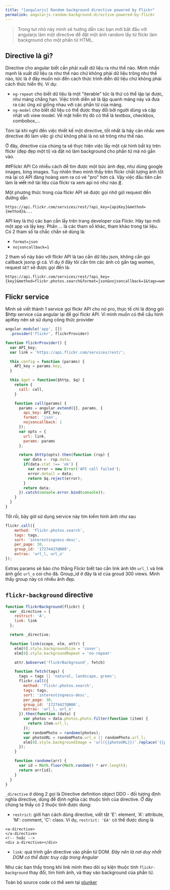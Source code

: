 ```yaml
---
title: "[angularjs] Random background directive powered by Flickr"
permalink: angularjs-random-background-directive-powered-by-flickr
---
```


> Trong tut nhỏ này mình sẽ hướng dẫn các bạn mới bắt đầu với angularjs làm một directive để đặt một ảnh random lấy từ flickr làm background cho một phần tử HTML.

## Directive là gì?
Directive cho angular biết cần phải xuất dữ liệu ra như thế nào. Mình nhấn mạnh là xuất dữ liệu ra như thế nào chứ không phải dữ liệu trông như thế nào, tức là ở đây muốn nói đến cách thức trình diễn dữ liệu chứ không phải cách thức hiển thị. Ví dụ:

- `ng-repeat` cho biết dữ liệu là một "iterable" tức là thứ có thể lặp lại được, như mảng chẳng hạn. Việc trình diễn sẽ là lặp quanh mảng này và đưa ra các ứng xử giống nhau với các phần tử của mảng.
- `ng-model` cho biết dữ liệu có thể được thay đổi bởi người dùng và cập nhật với view model. Về mặt hiển thị đó có thể là textbox, checkbox, combobox,...

Tóm lại khi nghĩ đến việc thiết kế một directive, tốt nhất là hãy cân nhắc xem directive đó làm việc gì chứ không phải là nó sẽ trông như thế nào.

Ở đây, directive của chúng ta sẽ thực hiện việc lấy một cái hình bất kỳ trên flickr (đẹp đẹp một tí) và đặt nó làm background cho phần tử mà nó gắn vào.

##Flickr API
Có nhiều cách để tìm được một bức ảnh đẹp, như dùng google images, bing images. Tuy nhiên theo mình thấy trên flickr chất lượng ảnh tốt mà lại có API đàng hoàng xem ra có vẻ "pro" hơn cả. Vậy việc đầu tiên cần làm là ~~viết~~ mở tài liệu của flickr ra xem api nó như nào [#](https://www.flickr.com/services/api/).

Một phương thức trong của flickr API sẽ được gọi nhờ gửi request đến đường dẫn
```
https://api.flickr.com/services/rest/?api_key={apiKey}&method={method}&...
```
API key là thứ các bạn cần lấy trên trang developer của Flickr. Hãy tạo mới một app và lấy key.
Phần ... là các tham số khác, tham khảo trong tài liệu. Có 2 tham số ta chắc chắn sẽ dùng là:

- `format=json`
- `nojsoncallback=1`

2 tham số này bảo với flickr API là tao cần dữ liệu json, không cần gọi callback jsonp gì cả. Ví dụ ở đây tôi cần tìm các ảnh có gắn tag women, request `GET` sẽ được gọi đến là:

```
https://api.flickr.com/services/rest/?api_key={key}&method=flickr.photos.search&format=json&nojsoncallback=1&tags=women
```

## Flickr service
Mình sẽ viết thành 1 service gọi flickr API cho nó pro, thực tế chỉ là đóng gói $http service của angular lại để gọi flickr API. Vì mình muốn có thể cấu hình apiKey nên sẽ sử dụng công thức provider

```js
angular.module('app', [])
  .provider('flickr', flickrProvider)

function flickrProvider() {
  var API_key;
  var link = 'https://api.flickr.com/services/rest/';

  this.config = function (params) {
    API_key = params.key;
  }

  this.$get = function($http, $q) {
    return {
      call: call,
    }

    function call(params) {
      params = angular.extend({}, params, {
        api_key: API_key,
        format: 'json',
        nojsoncallback: 1
      });
      var opts = {
        url: link,
        params: params
      };

      return $http(opts).then(function (rsp) {
        var data =  rsp.data;
        if(data.stat !== 'ok') {
          var error = new Error('API call failed');
          error.detail = data;
          return $q.reject(error);
        }
        return data;
      }).catch(console.error.bind(console));
    }
  }
}

```

Tốt rồi, bây giờ sử dụng service này tìm kiếm hình ảnh như sau

```js
flickr.call({
	method: 'flickr.photos.search',
    tags: tags,
    sort: 'interestingness-desc',
    per_page: 30,
    group_id: '17274427@N00',
    extras: 'url_l, url_o'
});
```
Extras params sẽ báo cho thằng Flickr biết tao cần link ảnh lớn `url_l` và link ảnh gốc `url_o` coi cho đã. Group_id ở đây là id của groud 300 views. Mình thấy group này có nhiều ảnh đẹp.

## `flickr-background` directive

```js
function flickrBackground(flickr) {
  var _directive = {
    restrict: 'A',
    link: link
  };

  return _directive;

  function link(scope, elm, attr) {
    elm[0].style.backgroundSize = 'cover';
    elm[0].style.backgroundRepeat = 'no-repeat'

    attr.$observe('flickrBackground', fetch)

    function fetch(tags) {
      tags = tags || 'natural, landscape, green';
      flickr.call({
        method: 'flickr.photos.search',
        tags: tags,
        sort: 'interestingness-desc',
        per_page: 30,
        group_id: '17274427@N00',
        extras: 'url_l, url_o'
      }).then(function (data) {
        var photos = data.photos.photo.filter(function (item) {
          return item.url_l;
        });
        var randomPhoto = randome(photos);
        var photoURL = randomPhoto.url_o || randomPhoto.url_l;
        elm[0].style.backgroundImage = 'url({{photoURL}})'.replace('{{photoURL}}', photoURL);
      });
    }

    function randome(arr) {
      var id = Math.floor(Math.random() * arr.length);
      return arr[id];
    }
  }
}
```

`_directive` ở dòng 2 gọi là Directive definition object DDO - đối tượng định nghĩa directive, dùng để định nghĩa các thuộc tính của directive. Ở đây chúng ta thấy có 2 thuộc tính được dùng:

- `restrict`: giới hạn cách dùng directive, viết tắt 'E': element, 'A': attribute, 'M': comment, 'C': class. Ví dụ, `restrict: 'EA'` có thể được dùng là

```
<a-directive>
</a-directive>
<!-- hoặc -->
<div a-directive></div>
```

- `link`: quá trình gắn directive vào phần tử DOM. *Đây nên là nơi duy nhất DOM có thể được truy cập trong Angular*

Như các bạn thấy trong khi link mình theo dõi sự kiện thuộc tính `flickr-background` thay đổi, tìm hình ảnh, và thay vào background của phần tử.

Toàn bộ source code có thể xem tại [plunker](http://plnkr.co/edit/LUlOwBIbhhuvC3ceJPvy?p=info)
